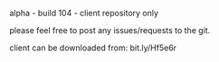 alpha - build 104 - client repository only

please feel free to post any issues/requests to the git.

client can be downloaded from: bit.ly/Hf5e6r